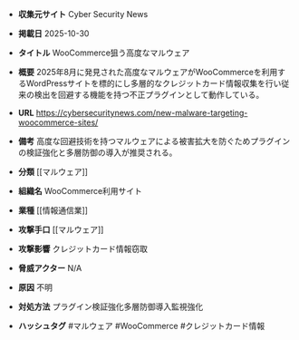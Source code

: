- **収集元サイト**
Cyber Security News

- **掲載日**
2025-10-30

- **タイトル**
WooCommerce狙う高度なマルウェア

- **概要**
2025年8月に発見された高度なマルウェアがWooCommerceを利用するWordPressサイトを標的にし多層的なクレジットカード情報収集を行い従来の検出を回避する機能を持つ不正プラグインとして動作している。

- **URL**
https://cybersecuritynews.com/new-malware-targeting-woocommerce-sites/

- **備考**
高度な回避技術を持つマルウェアによる被害拡大を防ぐためプラグインの検証強化と多層防御の導入が推奨される。

- **分類**
[[マルウェア]]

- **組織名**
WooCommerce利用サイト

- **業種**
[[情報通信業]]

- **攻撃手口**
[[マルウェア]]

- **攻撃影響**
クレジットカード情報窃取

- **脅威アクター**
N/A

- **原因**
不明

- **対処方法**
プラグイン検証強化多層防御導入監視強化

- **ハッシュタグ**
#マルウェア #WooCommerce #クレジットカード情報
